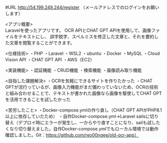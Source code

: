 #URL
http://54.199.249.244/register 
（メールアドレスでのログインをお願いします）    

<アプリ概要>    
Laravelを使ったアプリです。
OCR APIとCHAT GPT APIを使用して、画像ファイルをテキストにし、
誤字脱字、スペルミスを修正した文章と、それを要約した文章を閲覧することができます。

<仕様技術>
・PHP
・Laravel
・WSL2
・ubuntu
・Docker
・MySQL
・Cloud Vision API
・CHAT GPT API
・AWS（EC2）

<実装機能>
・認証機能
・CRUD機能
・検索機能
・画像読み取り機能

<目指した課題解決>
・OCRを気軽にできるサイトを作りたかった
・CHAT　GPTが流行っているが、画像入力機能がまだ備わっていないため、OCRの技術と組み合わせることで、テキストが書かれた画像なら画像を駆使してCHAT GPTを活用できることを試したかった
    
<苦労したこと>
・Docker-compose.ymlの作り直し（CHAT GPT APIがPHP8.1以上に依存していたため）
・自作Docker-compose.yml→Laravel sailsに切り替え（デプロイ時にエラーが発生し、一からやり直すことになり、sailも試したくなり切り替えました。自作Docker-compose.ymlでもローカル環境では動作確認しました。Git：https://github.com/reo00ngee/old-ocr-app）  
    
